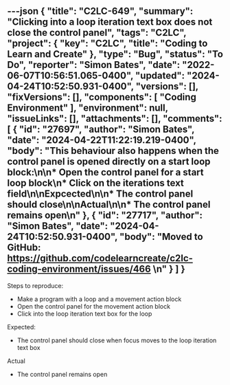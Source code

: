 ---json
{
  "title": "C2LC-649",
  "summary": "Clicking into a loop iteration text box does not close the control panel",
  "tags": "C2LC",
  "project": {
    "key": "C2LC",
    "title": "Coding to Learn and Create"
  },
  "type": "Bug",
  "status": "To Do",
  "reporter": "Simon Bates",
  "date": "2022-06-07T10:56:51.065-0400",
  "updated": "2024-04-24T10:52:50.931-0400",
  "versions": [],
  "fixVersions": [],
  "components": [
    "Coding Environment"
  ],
  "environment": null,
  "issueLinks": [],
  "attachments": [],
  "comments": [
    {
      "id": "27697",
      "author": "Simon Bates",
      "date": "2024-04-22T11:22:19.219-0400",
      "body": "This behaviour also happens when the control panel is opened directly on a start loop block:\n\n* Open the control panel for a start loop block\n* Click on the iterations text field\n\nExpcected\n\n* The control panel should close\n\nActual\n\n* The control panel remains open\n"
    },
    {
      "id": "27717",
      "author": "Simon Bates",
      "date": "2024-04-24T10:52:50.931-0400",
      "body": "Moved to GitHub: <https://github.com/codelearncreate/c2lc-coding-environment/issues/466>&#x20;\n"
    }
  ]
}
---
Steps to reproduce:

* Make a program with a loop and a movement action block
* Open the control panel for the movement action block
* Click into the loop iteration text box for the loop

Expected:

* The control panel should close when focus moves to the loop iteration text box

Actual

* The control panel remains open

        